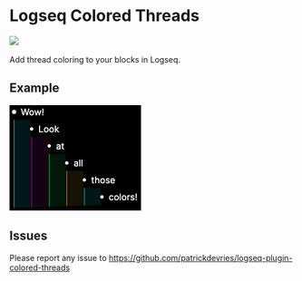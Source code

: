 # Logseq Colored Threads

<image src="./src/logo.svg" height="50px">

Add thread coloring to your blocks in Logseq.

## Example

![Example image](./example.png)

## Issues

Please report any issue to <https://github.com/patrickdevries/logseq-plugin-colored-threads>
